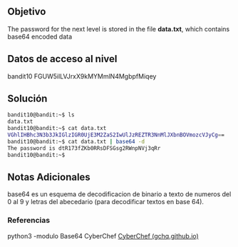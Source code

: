 ## Objetivo 
The password for the next level is stored in the file **data.txt**, which contains base64 encoded data
## Datos de acceso al nivel 
bandit10
FGUW5ilLVJrxX9kMYMmlN4MgbpfMiqey
## Solución  
```bash
bandit10@bandit:~$ ls
data.txt
bandit10@bandit:~$ cat data.txt
VGhlIHBhc3N3b3JkIGlzIGR0UjE3M2ZaS2IwUlJzREZTR3NnMlJXbnBOVmozcVJyCg==
bandit10@bandit:~$ cat data.txt | base64 -d
The password is dtR173fZKb0RRsDFSGsg2RWnpNVj3qRr
bandit10@bandit:~$
```

## Notas Adicionales 
base64 es  un esquema de decodificacion de binario  a texto de numeros del 0 al 9 y letras del abecedario (para decodificar textos en base 64).

### Referencias

python3 -modulo Base64
CyberChef [CyberChef (gchq.github.io)](https://gchq.github.io/CyberChef/)
